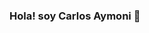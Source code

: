 ### Hola! soy Carlos Aymoni 👋

<!--
**carlosaymoni/carlosaymoni** is a ✨ _special_ ✨ repository because its `README.md` (this file) appears on your GitHub profile.

# 💫 About Me:

💫 About Me:
✅ Hola, soy carlos
💻Front-end en proceso,
➡ Html
➡ Css3
➡ Javascript
➡ React

🌐 Socials:
Instagram LinkedIn

💻 Tech Stack:
JavaScript HTML5 CSS3 Bootstrap SASS React Canva Sketch
 


